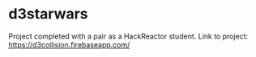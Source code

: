 # d3starwars
Project completed with a pair as a HackReactor student.
Link to project: https://d3collision.firebaseapp.com/
